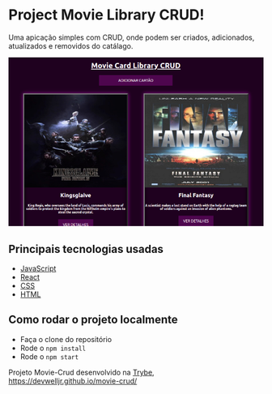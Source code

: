 # Project Movie Library CRUD!

Uma apicação simples com CRUD, onde podem ser criados, adicionados, atualizados e removidos do catálago.

![project-demo](/src/movie-crud.png)

## Principais tecnologias usadas

* [JavaScript](https://developer.mozilla.org/pt-BR/docs/Web/JavaScript)
* [React](https://developer.mozilla.org/pt-BR/docs/Learn/Tools_and_testing/Client-side_JavaScript_frameworks/React_getting_started)
* [CSS](https://developer.mozilla.org/pt-BR/docs/Web/CSS)
* [HTML](https://developer.mozilla.org/pt-BR/docs/Web/HTML)


## Como rodar o projeto localmente

* Faça o clone do repositório
* Rode o `npm install`
* Rode o `npm start`

Projeto Movie-Crud desenvolvido na [Trybe](https://www.betrybe.com/),  https://devwelljr.github.io/movie-crud/
